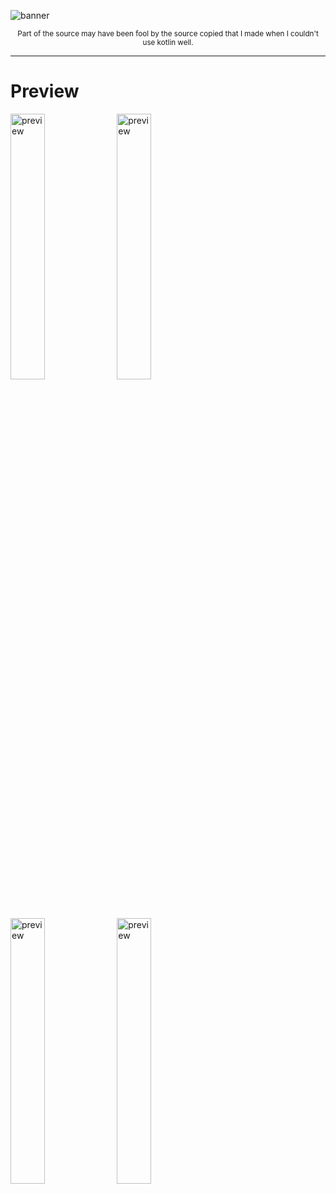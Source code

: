 ![banner](https://raw.githubusercontent.com/sungbin5304/SchoolApp/master/images/banner.png)

<p align="center">
  <small>Part of the source may have been fool by the source copied that I made when I couldn't use kotlin well.</small>
</p>

-----

# Preview
<img alt="preview" scr="https://raw.githubusercontent.com/sungbin5304/SchoolApp/master/images/1.png" width="33%" />
<img alt="preview" scr="https://raw.githubusercontent.com/sungbin5304/SchoolApp/master/images/2.png" width="33%" />
<img alt="preview" scr="https://raw.githubusercontent.com/sungbin5304/SchoolApp/master/images/3.png" width="33%" />
<img alt="preview" scr="https://raw.githubusercontent.com/sungbin5304/SchoolApp/master/images/4.png" width="33%" />
